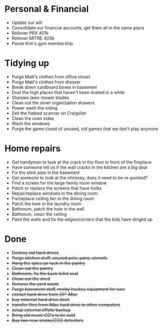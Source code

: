 # Personal & Financial
* Update our will
* Consolidate our financial accounts, get them all in the same place
* Rollover PRX 401k
* Rollover MITRE 403b
* Pause Kim's gym membership

# Tidying up
* Purge Matt's clothes from office closet
* Purge Matt's clothes from dresser
* Break down cardboard boxes in basement
* Dust the high places that haven't been dusted in a while
* Sharpen lawn mower blades
* Clean out the silver organization drawers
* Power wash the siding
* Sell the flatbed scanner on Craigslist
* Clean the oven sides
* Wash the windows
* Purge the game closet of unused, old games that we don't play anymore

# Home repairs
* Get handyman to look at the crack in the floor in front of the fireplace
* Have someone tell us if the wall cracks in the kitchen are a big deal
* Fix the stink pipe in the basement
* Get someone to look at the chimney, does it need to be re-pointed?
* Find a screen for the large family room window
* Patch or replace the screens that have holes
* Repair/replace windows in the dining room
* Fix/replace ceiling fan in the dining room
* Patch the hole in the laundry room
* Bathroom, patch the hole in the wall
* Bathroom, clean the ceiling
* Paint the walls and fix the edges/corners that the kids have dinged up

# Done
* ~~Destroy old hard drives~~
* ~~Purge kitchen stuff, unused pots, pans, utensils~~
* ~~Hang the spice jar rack in the pantry~~
* ~~Clean out the pantry~~
* ~~Bathroom, fix the back toilet seat~~
* ~~Clean out the shed~~
* ~~Remove the yard waste~~
* ~~Purge basement stuff, moldy hockey equipment for sure~~
* ~~extract hard drive from 20" iMac~~
* ~~buy external hard drive dock~~
* ~~transfer files from iMac hard drive to other computers~~
* ~~setup external offsite backup~~
* ~~Bring old music CD's to be sold~~
* ~~Buy two new smoke/CO2 detectors~~
